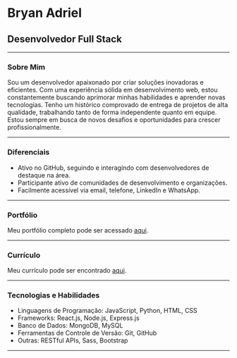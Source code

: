 # Bryan Adriel

## Desenvolvedor Full Stack

---

### Sobre Mim

Sou um desenvolvedor apaixonado por criar soluções inovadoras e eficientes. Com uma experiência sólida em desenvolvimento web, estou constantemente buscando aprimorar minhas habilidades e aprender novas tecnologias. Tenho um histórico comprovado de entrega de projetos de alta qualidade, trabalhando tanto de forma independente quanto em equipe. Estou sempre em busca de novos desafios e oportunidades para crescer profissionalmente.

---

### Diferenciais

- Ativo no GitHub, seguindo e interagindo com desenvolvedores de destaque na área.
- Participante ativo de comunidades de desenvolvimento e organizações.
- Facilmente acessível via email, telefone, LinkedIn e WhatsApp.

---

### Portfólio

Meu portfólio completo pode ser acessado [aqui](bryangun.github.io/).

---

### Currículo

Meu currículo pode ser encontrado [aqui](https://docs.google.com/document/d/1fyLdOgDHVU8WTu-88wEzPwIrApNNEGhXIq8eg7d8LX8/edit?usp=drive_link).

---

### Tecnologias e Habilidades

- Linguagens de Programação: JavaScript, Python, HTML, CSS
- Frameworks: React.js, Node.js, Express.js
- Banco de Dados: MongoDB, MySQL
- Ferramentas de Controle de Versão: Git, GitHub
- Outras: RESTful APIs, Sass, Bootstrap

---
